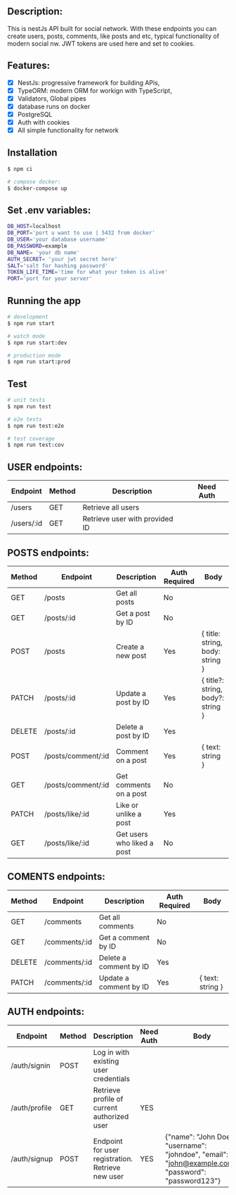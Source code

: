 ## Description:
This is nestJs API built for social network. With these endpoints you can create users, posts, comments, like posts and etc, typical functionality of modern social nw. JWT tokens are used here and set to cookies.

## Features: 
- [X] NestJs: progressive framework for building APis,
- [X] TypeORM: modern ORM for workign with TypeScript,
- [X] Validators, Global pipes
- [X] database runs on docker
- [X] PostgreSQL
- [X] Auth with cookies
- [X] All simple functionality for network  

## Installation

```bash
$ npm ci

# compose docker:
$ docker-compose up
```
## Set .env variables: 
```bash
DB_HOST=localhost
DB_PORT='port u want to use | 5432 from docker'
DB_USER='your database username'
DB_PASSWORD=example
DB_NAME= 'your db name'
AUTH_SECRET= 'your jwt secret here'
SALT='salt for hashing password'
TOKEN_LIFE_TIME='time for what your token is alive'
PORT='port for your server'
```

## Running the app

```bash
# development
$ npm run start

# watch mode
$ npm run start:dev

# production mode
$ npm run start:prod
```

## Test

```bash
# unit tests
$ npm run test

# e2e tests
$ npm run test:e2e

# test coverage
$ npm run test:cov
```

## USER endpoints: 

| Endpoint         | Method | Description                                | Need Auth | 
|------------------|--------|--------------------------------------------| --------- | 
| /users           | GET    | Retrieve all users                         |           |          
| /users/:id       | GET    | Retrieve user with provided ID             |           |     

## POSTS endpoints: 
| Method | Endpoint               | Description                   | Auth Required | Body                                 |
|--------|------------------------|-------------------------------|--------------|--------------------------------------|
| GET    | /posts                 | Get all posts                 | No           |                                      |
| GET    | /posts/:id             | Get a post by ID              | No           |                                      |
| POST   | /posts                 | Create a new post             | Yes          | { title: string, body: string }      |
| PATCH  | /posts/:id             | Update a post by ID           | Yes          | { title?: string, body?: string }    |
| DELETE | /posts/:id             | Delete a post by ID           | Yes          |                                      |
| POST   | /posts/comment/:id     | Comment on a post             | Yes          | { text: string }                     |
| GET    | /posts/comment/:id     | Get comments on a post        | No           |                                      |
| PATCH  | /posts/like/:id        | Like or unlike a post         | Yes          |                                      |
| GET    | /posts/like/:id        | Get users who liked a post    | No           |                                      |

## COMENTS endpoints: 
| Method | Endpoint           | Description              | Auth Required | Body            |
|--------|--------------------|--------------------------|--------------|------------------|
| GET    | /comments          | Get all comments         | No           |                  |
| GET    | /comments/:id      | Get a comment by ID      | No           |                  |
| DELETE | /comments/:id      | Delete a comment by ID   | Yes          |                  |
| PATCH  | /comments/:id      | Update a comment by ID   | Yes          | { text: string } |

## AUTH endpoints: 

| Endpoint         | Method | Description                                | Need Auth | Body |
|------------------|--------|--------------------------------------------| --------- | ---- |
| /auth/signin     | POST   | Log in with existing user credentials      |           |      |
| /auth/profile    | GET    | Retrieve profile of current authorized user| YES       |      |
| /auth/signup     | POST   | Endpoint for user registration. Retrieve new user| YES  | {"name": "John Doe", "username": "johndoe", "email": "john@example.com", "password": "password123"} |


